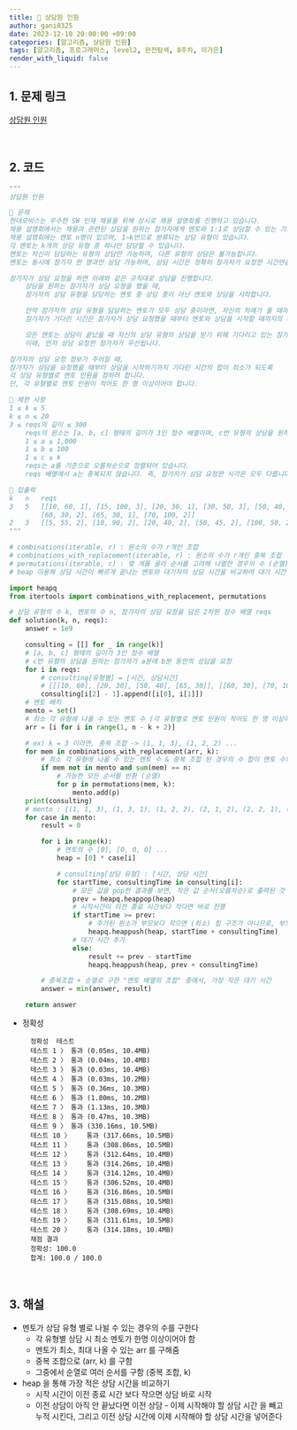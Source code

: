 ```yaml
---
title: 🐢 상담원 인원
author: gani0325
date: 2023-12-10 20:00:00 +09:00
categories: [알고리즘, 상담원 인원]
tags: [알고리즘, 프로그래머스, level2, 완전탐색, 8주차, 이가은]
render_with_liquid: false
---
```


## 1. 문제 링크

[상담원 인원](https://school.programmers.co.kr/learn/courses/30/lessons/214288)

<br>

## 2. 코드

```python
"""
상담원 인원

💛 문제
현대모비스는 우수한 SW 인재 채용을 위해 상시로 채용 설명회를 진행하고 있습니다.
채용 설명회에서는 채용과 관련된 상담을 원하는 참가자에게 멘토와 1:1로 상담할 수 있는 기회를 제공합니다.
채용 설명회에는 멘토 n명이 있으며, 1~k번으로 분류되는 상담 유형이 있습니다.
각 멘토는 k개의 상담 유형 중 하나만 담당할 수 있습니다.
멘토는 자신이 담당하는 유형의 상담만 가능하며, 다른 유형의 상담은 불가능합니다.
멘토는 동시에 참가자 한 명과만 상담 가능하며, 상담 시간은 정확히 참가자가 요청한 시간만큼 걸립니다.

참가자가 상담 요청을 하면 아래와 같은 규칙대로 상담을 진행합니다.
    상담을 원하는 참가자가 상담 요청을 했을 때,
    참가자의 상담 유형을 담당하는 멘토 중 상담 중이 아닌 멘토와 상담을 시작합니다.

    만약 참가자의 상담 유형을 담당하는 멘토가 모두 상담 중이라면, 자신의 차례가 올 때까지 기다립니다.
    참가자가 기다린 시간은 참가자가 상담 요청했을 때부터 멘토와 상담을 시작할 때까지의 시간입니다.

    모든 멘토는 상담이 끝났을 때 자신의 상담 유형의 상담을 받기 위해 기다리고 있는 참가자가 있으면 즉시 상담을 시작합니다.
    이때, 먼저 상담 요청한 참가자가 우선됩니다.

참가자의 상담 요청 정보가 주어질 때,
참가자가 상담을 요청했을 때부터 상담을 시작하기까지 기다린 시간의 합이 최소가 되도록
각 상담 유형별로 멘토 인원을 정하려 합니다.
단, 각 유형별로 멘토 인원이 적어도 한 명 이상이어야 합니다.

🧡 제한 사항
1 ≤ k ≤ 5
k ≤ n ≤ 20
3 ≤ reqs의 길이 ≤ 300
    reqs의 원소는 [a, b, c] 형태의 길이가 3인 정수 배열이며, c번 유형의 상담을 원하는 참가자가 a분에 b분 동안의 상담을 요청했음을 의미합니다.
    1 ≤ a ≤ 1,000
    1 ≤ b ≤ 100
    1 ≤ c ≤ k
    reqs는 a를 기준으로 오름차순으로 정렬되어 있습니다.
    reqs 배열에서 a는 중복되지 않습니다. 즉, 참가자가 상담 요청한 시각은 모두 다릅니다.

💚 입출력
k	n	reqs	                                                            result
3	5	[[10, 60, 1], [15, 100, 3], [20, 30, 1], [30, 50, 3], [50, 40, 1],  25
        [60, 30, 2], [65, 30, 1], [70, 100, 2]]
2	3	[[5, 55, 2], [10, 90, 2], [20, 40, 2], [50, 45, 2], [100, 50, 2]]	90
"""

# combinations(iterable, r) : 원소의 수가 r개인 조합
# combinations_with_replacement(iterable, r) : 원소의 수가 r개인 중복 조합
# permutations(iterable, r) : 몇 개를 골라 순서를 고려해 나열한 경우의 수 (순열)
# heap 이용해 상담 시간이 빠르게 끝나는 멘토와 대기자의 상담 시간을 비교하여 대기 시간 구하기

import heapq
from itertools import combinations_with_replacement, permutations

# 상담 유형의 수 k, 멘토의 수 n, 참가자의 상담 요청을 담은 2차원 정수 배열 reqs
def solution(k, n, reqs):
    answer = 1e9

    consulting = [[] for _ in range(k)]
    # [a, b, c] 형태의 길이가 3인 정수 배열
    # c번 유형의 상담을 원하는 참가자가 a분에 b분 동안의 상담을 요청
    for i in reqs:
        # consulting[유형별] = [시간, 상담시간]
        # [[[10, 60], [20, 30], [50, 40], [65, 30]], [[60, 30], [70, 100]], [[15, 100], [30, 50]]]
        consulting[i[2] - 1].append([i[0], i[1]])
    # 멘토 배치
    mento = set()
    # 최소 각 유형에 나올 수 있는 멘토 수 (각 유형별로 멘토 인원이 적어도 한 명 이상이어야 함)
    arr = [i for i in range(1, n - k + 2)]

    # ex) k = 3 이라면, 중복 조합 -> (1, 1, 3), (1, 2, 2) ...
    for mem in combinations_with_replacement(arr, k):
        # 최소 각 유형에 나올 수 있는 멘토 수 & 중복 조합 된 경우의 수 합이 멘토 수와 같은지
        if mem not in mento and sum(mem) == n:
            # 가능한 모든 순서를 반환 (순열)
            for p in permutations(mem, k):
                mento.add(p)
    print(consulting)
    # mento : {(1, 1, 3), (1, 3, 1), (1, 2, 2), (2, 1, 2), (2, 2, 1), (3, 1, 1)}
    for case in mento:
        result = 0

        for i in range(k):
            # 멘토의 수 [0], [0, 0, 0] ...
            heap = [0] * case[i]

            # consulting[상담 유형] : [시간, 상담 시간]
            for startTime, consultingTime in consulting[i]:
                # 모든 값을 pop한 결과를 보면, 작은 값 순서(오름차순)로 출력된 것
                prev = heapq.heappop(heap)
                # 시작시간이 이전 종료 시간보다 작다면 바로 진행
                if startTime >= prev:
                    # 추가된 원소가 부모보다 작으면 (최소) 힙 구조가 아니므로, 부모와 자리를 바꾼다
                    heapq.heappush(heap, startTime + consultingTime)
                # 대기 시간 추가
                else:
                    result += prev - startTime
                    heapq.heappush(heap, prev + consultingTime)

        # 중복조합 + 순열로 구한 "멘토 배열의 조합" 중에서, 가장 작은 대기 시간
        answer = min(answer, result)

    return answer

```

- 정확성

        정확성  테스트
        테스트 1 〉	통과 (0.05ms, 10.4MB)
        테스트 2 〉	통과 (0.04ms, 10.4MB)
        테스트 3 〉	통과 (0.03ms, 10.4MB)
        테스트 4 〉	통과 (0.03ms, 10.2MB)
        테스트 5 〉	통과 (0.36ms, 10.3MB)
        테스트 6 〉	통과 (1.80ms, 10.2MB)
        테스트 7 〉	통과 (1.13ms, 10.3MB)
        테스트 8 〉	통과 (0.47ms, 10.3MB)
        테스트 9 〉	통과 (330.16ms, 10.5MB)
        테스트 10 〉	통과 (317.66ms, 10.5MB)
        테스트 11 〉	통과 (308.86ms, 10.5MB)
        테스트 12 〉	통과 (312.64ms, 10.4MB)
        테스트 13 〉	통과 (314.26ms, 10.4MB)
        테스트 14 〉	통과 (314.12ms, 10.4MB)
        테스트 15 〉	통과 (306.52ms, 10.4MB)
        테스트 16 〉	통과 (316.86ms, 10.5MB)
        테스트 17 〉	통과 (315.08ms, 10.5MB)
        테스트 18 〉	통과 (308.69ms, 10.4MB)
        테스트 19 〉	통과 (311.61ms, 10.5MB)
        테스트 20 〉	통과 (314.18ms, 10.4MB)
        채점 결과
        정확성: 100.0
        합계: 100.0 / 100.0

<br>

## 3. 해설

- 멘토가 상담 유형 별로 나뉠 수 있는 경우의 수를 구한다
  - 각 유형별 상담 시 최소 멘토가 한명 이상이어야 함
  - 멘토가 최소, 최대 나올 수 있는 arr 를 구해줌
  - 중복 조합으로 (arr, k) 를 구함
  - 그중에서 순열로 여러 순서를 구함 (중복 조합, k)
- heap 을 통해 가장 적은 상담 시간을 비교하기
  - 시작 시간이 이전 종료 시간 보다 작으면 상담 바로 시작
  - 이전 상담이 아직 안 끝났다면 이전 상담 - 이제 시작해야 할 상담 시간 을 빼고 누적 시킨다, 그리고 이전 상담 시간에 이제 시작해야 할 상담 시간을 넣어준다
